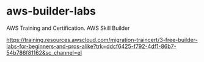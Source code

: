 # aws-builder-labs
 AWS Training and Certification. AWS Skill Builder

 https://training.resources.awscloud.com/migration-traincert/3-free-builder-labs-for-beginners-and-pros-alike?trk=ddcf6425-f792-4df1-86b7-54b786f81162&sc_channel=el
 

